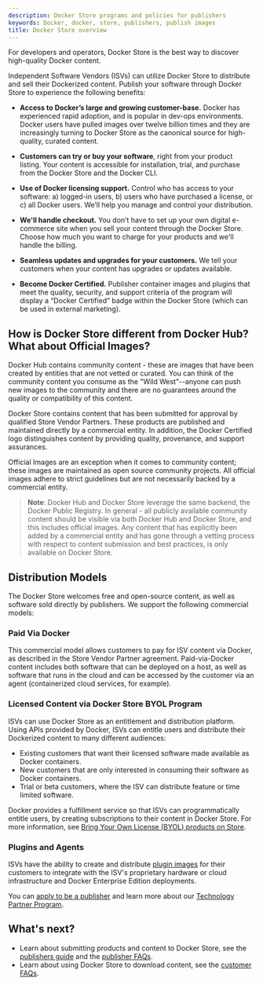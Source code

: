 ```yaml
---
description: Docker Store programs and policies for publishers
keywords: Docker, docker, store, publishers, publish images
title: Docker Store overview
---
```


For developers and operators, Docker Store is the best way to discover
high-quality Docker content.

Independent Software Vendors (ISVs) can utilize Docker Store to distribute and
sell their Dockerized content. Publish your software through Docker Store to
experience the following benefits:

* **Access to Docker’s large and growing customer-base.** Docker has experienced
  rapid adoption, and is popular in dev-ops environments. Docker users have
  pulled images over twelve billion times and they are increasingly turning to
  Docker Store as the canonical source for high-quality, curated content.

* **Customers can try or buy your software**, right from your product listing.
  Your content is accessible for installation, trial, and purchase from the
  Docker Store and the Docker CLI.

* **Use of Docker licensing support.** Control who has access to your software:
  a) logged-in users, b) users who have purchased a license, or c) all Docker
  users. We’ll help you manage and control your distribution.

* **We'll handle checkout.** You don’t have to set up your own digital
  e-commerce site when you sell your content through the Docker Store. Choose
  how much you want to charge for your products and we'll handle the billing.

* **Seamless updates and upgrades for your customers.** We tell your customers
  when your content has upgrades or updates available.

* **Become Docker Certified.** Publisher container images and plugins that meet
  the quality, security, and support criteria of the program will display a
  “Docker Certified” badge within the Docker Store (which can be used in
  external marketing).

## How is Docker Store different from Docker Hub? What about Official Images?

Docker Hub contains community content - these are images that have been created
by entities that are not vetted or curated. You can think of the community
content you consume as the "Wild West"--anyone can push new images to the
community and there are no guarantees around the quality or compatibility of
this content.

Docker Store contains content that has been submitted for approval by qualified
Store Vendor Partners. These products are published and maintained directly by a
commercial entity. In addition, the Docker Certified logo distinguishes content
by providing quality, provenance, and support assurances.

Official Images are an exception when it comes to community content; these
images are maintained as open source community projects. All official images
adhere to strict guidelines but are not necessarily backed by a commercial
entity.

> **Note**: Docker Hub and Docker Store leverage the same backend, the Docker Public
Registry. In general - all publicly available community content should be
visible via both Docker Hub and Docker Store, and this includes official
images. Any content that has explicitly been added by a commercial entity and
has gone through a vetting process with respect to content submission and best
practices, is only available on Docker Store.

## Distribution Models

The Docker Store welcomes free and open-source content, as well as software sold
directly by publishers. We support the following commercial models:

### Paid Via Docker

This commercial model allows customers to pay for ISV content via Docker, as
described in the Store Vendor Partner agreement. Paid-via-Docker content
includes both software that can be deployed on a host, as well as software that
runs in the cloud and can be accessed by the customer via an agent
(containerized cloud services, for example).

### Licensed Content via Docker Store BYOL Program

ISVs can use Docker Store as an entitlement and distribution platform. Using
APIs provided by Docker, ISVs can entitle users and distribute their Dockerized
content to many different audiences:
* Existing customers that want their licensed software made available as Docker containers.
* New customers that are only interested in consuming their software as Docker containers.
* Trial or beta customers, where the ISV can distribute feature or time limited software.

Docker provides a fulfillment service so that ISVs can programmatically entitle
users, by creating subscriptions to their content in Docker Store. For more
information, see [Bring Your Own License (BYOL) products on Store](byol.md).

### Plugins and Agents

ISVs have the ability to create and distribute [plugin images](https://store.docker.com/search?certification_status=certified&q=&type=plugin) for their customers to integrate with the ISV's proprietary hardware or cloud infrastructure and Docker Enterprise Edition deployments.

You can [apply to be a publisher](https://store.docker.com/publisher/signup) and learn more about our [Technology Partner Program](https://www.docker.com/partners/partner-program#/technology_partner).

## What's next?

* Learn about submitting products and content to Docker Store, see the [publishers guide](publish.md) and the [publisher FAQs](publisher_faq.md).
* Learn about using Docker Store to download content, see the [customer FAQs](customer_faq.md).
